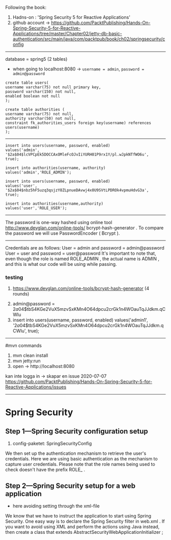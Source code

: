 Following the book:
1. Hadns-on : 'Spring Security 5 for Reactive Applications'
2. github account ->  https://github.com/PacktPublishing/Hands-On-Spring-Security-5-for-Reactive-Applications/tree/master/Chapter02/jetty-db-basic-authentication/src/main/java/com/packtpub/book/ch02/springsecurity/config


***

database = spring5 (2 tables)

- when going to localhost:8080 -> `username = admin`, `password = admin@password`


```
create table users(
username varchar(75) not null primary key,
password varchar(150) not null,
enabled boolean not null
);
```


```
create table authorities (
username varchar(75) not null,
authority varchar(50) not null,
constraint fk_authorities_users foreign key(username) references users(username)
);
```

***
```
insert into users(username, password, enabled)
values('admin', '$2a$04$lcVPCpEk5DOCCAxOMleFcOJvIiYURH01P9rx1Y/pl.wJpkNTfWO6u',
true);
```

```
insert into authorities(username, authority)
values('admin','ROLE_ADMIN');
```

```
insert into users(username, password, enabled)
values('user', '$2a$04$nbz5hF5uzq3qsjzY8ZLpnueDAvwj4x0U9SVtLPDROk4vpmuHdvG3a',
true);
```

```
insert into authorities(username,authority)
values('user','ROLE_USER');
```

***

The password is one-way hashed using online tool http://www.devglan.com/online-tools/
bcrypt-hash-generator . To compare the password we will use PasswordEncoder ( Bcrypt ).

***
Credentials are as follows:
User = admin and password = admin@password
User = user and password = user@password
It's important to note that, even though the role is named ROLE_ADMIN , the actual name is ADMIN ,
and this is what our code will be using while passing.

### testing
1. https://www.devglan.com/online-tools/bcrypt-hash-generator (4 rounds) <p> 
2. admin@password = $2a$04$tbS4KGe2VuX5mzvSxKMn4O64dpcu2crGk1n4WOauTqJJdkm.qCWIu
3. insert into users(username, password, enabled) values('admin1', '$2a$04$tbS4KGe2VuX5mzvSxKMn4O64dpcu2crGk1n4WOauTqJJdkm.qCWIu', true);

***
#mvn commands

1. mvn clean install
2. mvn jetty:run 
3. open -> http://localhost:8080 

kan inte logga in -> skapar en issue 2020-07-07
https://github.com/PacktPublishing/Hands-On-Spring-Security-5-for-Reactive-Applications/issues 


***

# Spring Security

## Step 1—Spring Security configuration setup 

1. config-paketet: SpringSecurityConfig 

We then set up the authentication mechanism to retrieve the user's credentials.
Here we are using basic authentication as the mechanism to capture user
credentials. Please note that the role names being used to check doesn't have the
prefix ROLE_ .

## Step 2—Spring Security setup for a web application

- here avoiding setting through the xml-file

We know that we have to instruct the application to start using Spring Security.
One easy way is to declare the Spring Security filter in web.xml . If you want to
avoid using XML and perform the actions using Java instead, then create a class
that extends AbstractSecurityWebApplicationInitializer ; 
